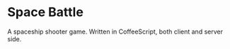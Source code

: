 Space Battle
============

A spaceship shooter game. Written in CoffeeScript, both client and server side.